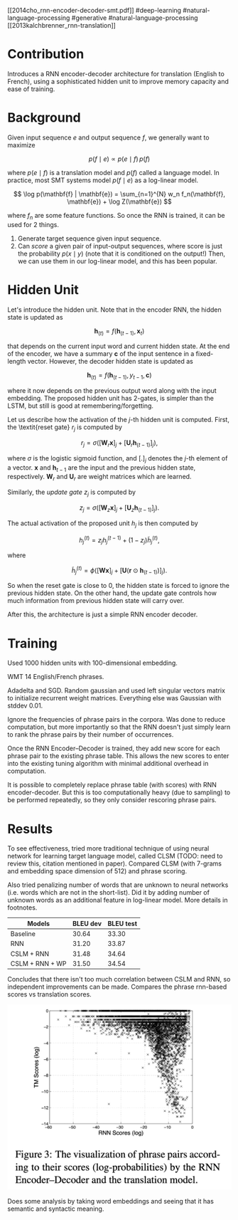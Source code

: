 [[2014cho_rnn-encoder-decoder-smt.pdf]]
#deep-learning #natural-language-processing #generative
#natural-language-processing 
[[2013kalchbrenner_rnn-translation]]  

# Contribution 
   
   Introduces a RNN encoder-decoder architecture for translation (English to French), using a sophisticated hidden unit to improve memory capacity and ease of training. 

# Background 

   Given input sequence $e$ and output sequence $f$, we generally want to maximize  
   
   $$ 
      p(f \mid e) \propto p(e \mid f) \, p(f)
   $$
   
   where $p(e \mid f)$ is a translation model and $p(f)$ called a language model. In practice, most SMT systems model $p(f \mid e)$ as a log-linear model. 

   $$ 
      \log p(\mathbf{f} | \mathbf{e}) = \sum_{n=1}^{N} w_n f_n(\mathbf{f}, \mathbf{e}) + \log Z(\mathbf{e})
   $$ 

   where $f_n$ are some feature functions. So once the RNN is trained, it can be used for 2 things. 
   1. Generate target sequence given input sequence. 
   2. Can *score* a given pair of input-output sequences, where score is just the probability $p(x \mid y)$ (note that it is conditioned on the output!)  Then, we can use them in our log-linear model, and this has been popular. 

# Hidden Unit 

   Let's introduce the hidden unit. Note that in the encoder RNN, the hidden state is updated as 

   $$ 
      \mathbf{h}_{(t)} = f(\mathbf{h}_{(t-1)}, \mathbf{x}_t)
   $$
   
   that depends on the current input word and current hidden state. At the end of the encoder, we have a summary $\mathbf{c}$ of the input sentence in a fixed-length vector. However, the decoder hidden state is updated as 

   $$ 
      \mathbf{h}_{(t)} = f(\mathbf{h}_{(t-1)}, y_{t-1}, \mathbf{c})
   $$

   where it now depends on the previous output word along with the input embedding. The proposed hidden unit has 2-gates, is simpler than the LSTM, but still is good at remembering/forgetting. 

   Let us describe how the activation of the $j$-th hidden unit is computed. First, the \textit{reset gate} $r_j$ is computed by

   $$
      r_j = \sigma \left( [\mathbf{W}_r \mathbf{x}]_j + [\mathbf{U}_r \mathbf{h}_{(t-1)}]_j \right), \tag{5}
   $$

   where $\sigma$ is the logistic sigmoid function, and $[.]_j$ denotes the $j$-th element of a vector. $\mathbf{x}$ and $\mathbf{h}_{t-1}$ are the input and the previous hidden state, respectively. $\mathbf{W}_r$ and $\mathbf{U}_r$ are weight matrices which are learned.

   Similarly, the *update gate* $z_j$ is computed by

   $$
      z_j = \sigma \left( [\mathbf{W}_z \mathbf{x}]_j + [\mathbf{U}_z \mathbf{h}_{(t-1)}]_j \right). \tag{6}
   $$

   The actual activation of the proposed unit $h_j$ is then computed by

   $$
      h_j^{(t)} = z_j h_j^{(t-1)} + (1 - z_j) \tilde{h}_j^{(t)}, \tag{7}
   $$

   where

   $$
      \tilde{h}_j^{(t)} = \phi \left( [\mathbf{W} \mathbf{x}]_j + [\mathbf{U} (\mathbf{r} \odot \mathbf{h}_{(t-1)})]_j \right). 
   $$

   So when the reset gate is close to 0, the hidden state is forced to ignore the previous hidden state. On the other hand, the update gate controls how much information from previous hidden state will carry over. 

   After this, the architecture is just a simple RNN encoder decoder. 

# Training 

   Used 1000 hidden units with 100-dimensional embedding. 

   WMT 14 English/French phrases. 

   Adadelta and SGD. Random gaussian and used left singular vectors matrix to initialize recurrent weight matrices. Everything else was Gaussian with stddev 0.01. 

   Ignore the frequencies of phrase pairs in the corpora. Was done to reduce computation, but more importantly so that the RNN doesn't just simply learn to rank the phrase pairs by their number of occurrences. 

   Once the RNN Encoder–Decoder is trained, they add new score for each phrase pair to the existing phrase table. This allows the new scores to enter into the existing tuning algorithm with minimal additional overhead in computation.

   It is possible to completely replace phrase table (with scores) with RNN encoder-decoder. But this is too computationally heavy (due to sampling) to be performed repeatedly, so they only consider rescoring phrase pairs. 

# Results 

   To see effectiveness, tried more traditional technique of using neural network for learning target language model, called CLSM (TODO: need to review this, citation mentioned in paper). Compared CLSM (with 7-grams and embedding space dimension of 512) and phrase scoring. 

   Also tried penalizing number of words that are unknown to neural networks (i.e. words which are not in the short-list). Did it by adding number of unknown words as an additional feature in log-linear model. More details in footnotes. 

   | Models | BLEU dev | BLEU test |
   |--------|----------|-----------|
   | Baseline | 30.64 | 33.30 |
   | RNN | 31.20 | 33.87 |
   | CSLM + RNN | 31.48 | 34.64 |
   | CSLM + RNN + WP | 31.50 | 34.54 | 

   Concludes that there isn't too much correlation between CSLM and RNN, so independent improvements can be made. Compares the phrase rnn-based scores vs translation scores. 

   ![image](img/rnn_vs_trans.png)

   Does some analysis by taking word embeddings and seeing that it has semantic and syntactic meaning. 
